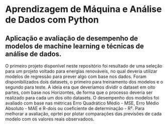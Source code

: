 # Aprendizagem de Máquina e Análise de Dados com Python 
## Aplicação e avaliação de desempenho de modelos de machine learning e técnicas de análise de dados.
O primeiro projeto disponível neste repositório foi resultado de uma seleção para um projeto voltado para energias renováveis, no qual deveria utilizar modelos de regressão para prever algo com base nos dados.
Foram disponibilizados dois datasets, o primeiro para treinamento dos modelos e o segundo para teste. 
A ideia era que deveríamos dividir o dataset em oito partes, com base nos Horizontes, de forma que o processo deveria ser realizado para cada um dos oito datasets. 
O desempenho dos modelos foi avaliado com base nas métricas Erro Quadrático Médio - MSE, Erro Médio Absoluto - MAE e R-dois ou coeficiente de determinação - R². 
Para melhorar a avaliação, oprtei por plotar comparações das previsões de cada modelo com os valores reais observadoos.
